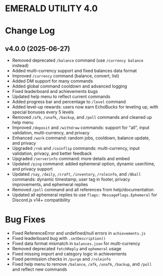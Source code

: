 # EMERALD UTILITY 4.0


# Change Log

## v4.0.0 (2025-06-27)
- Removed deprecated `/balance` command (use `/currency balance` instead)
- Added multi-currency support and fixed balances data format
- Improved `/currency` command (balance, convert, list)
- Added DM support for many commands
- Added global command cooldown and advanced logging
- Fixed leaderboard and achievements bugs
- Updated help menu to reflect current commands
- Added progress bar and percentage to `/level` command
- Added level-up rewards: users now earn EchoBucks for leveling up, with special bonuses every 5 levels
- Removed `/afk`, `/unafk`, `/backup`, and `/poll` commands and cleaned up help menu
- Improved `/deposit` and `/withdraw` commands: support for "all", input validation, multi-currency, and privacy
- Enhanced `/work` command: random jobs, cooldown, balance update, and privacy
- Upgraded `/rob` and `/coinflip` commands: multi-currency, input validation, privacy, and better feedback
- Upgraded `/serverinfo` command: more details and embed
- Updated `/ping` command: added ephemeral option, dynamic user/time, and privacy support
- Updated `/say`, `/daily`, `/craft`, `/inventory`, `/roleinfo`, and `/8ball` commands: dynamic timestamp, user tag in footer, privacy improvements, and ephemeral replies
- Removed `/poll` command and all references from help/documentation
- Updated all ephemeral replies to use `flags: MessageFlags.Ephemeral` for Discord.js v14+ compatibility

# Bug Fixes

- Fixed ReferenceError and undefined/null errors in `achievements.js`
- Fixed leaderboard bug with `.setDescription()`
- Fixed data format mismatch in `balances.json` for multi-currency
- Removed deprecated `fetchReply` and `ephemeral` usage
- Fixed missing import and category logic in achievements
- Fixed permission checks in `/purge` and `/roleinfo`
- Fixed help menu to remove `/balance`, `/afk`, `/unafk`, `/backup`, and `/poll` and reflect new commands
